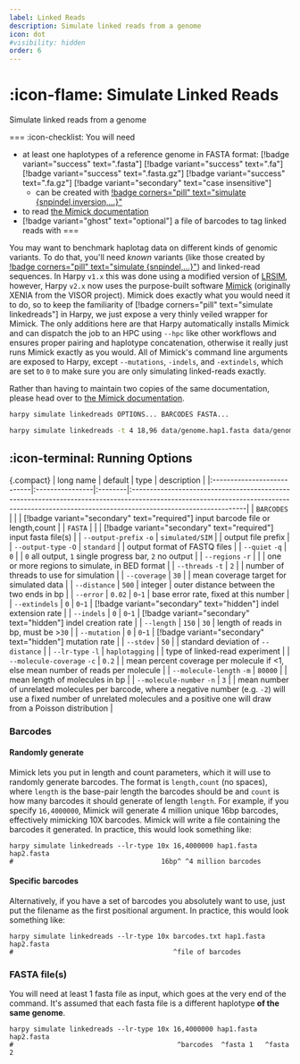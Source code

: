 ```yaml
---
label: Linked Reads
description: Simulate linked reads from a genome
icon: dot
#visibility: hidden
order: 6
---
```


# :icon-flame: Simulate Linked Reads
Simulate linked reads from a genome

===  :icon-checklist: You will need
- at least one haplotypes of a reference genome in FASTA format: [!badge variant="success" text=".fasta"] [!badge variant="success" text=".fa"] [!badge variant="success" text=".fasta.gz"] [!badge variant="success" text=".fa.gz"] [!badge variant="secondary" text="case insensitive"]
    - can be created with [!badge corners="pill" text="simulate {snpindel,inversion,...}"](simulate-variants.md)
- to read [the Mimick documentation](https://pdimens.github.io/mimick/#/usage)
- [!badge variant="ghost" text="optional"] a file of barcodes to tag linked reads with
===

You may want to benchmark haplotag data on different kinds of genomic variants. To
do that, you'll need *known* variants (like those created by  [!badge corners="pill" text="simulate {snpindel,...}"](simulate-variants.md)) and
linked-read sequences. In Harpy `v1.x` this was done using a modified version of
[LRSIM](https://github.com/aquaskyline/LRSIM), however, Harpy `v2.x` now uses the purpose-built software [Mimick](https://github.com/pdimens/mimick)
(originally XENIA from the VISOR project). Mimick does exactly what you would need it to do, so
to keep the familiarity of [!badge corners="pill" text="simulate linkedreads"] in Harpy, we just expose a very thinly
veiled wrapper for Mimick. The only additions here are that Harpy automatically installs Mimick and can dispatch the job to
an HPC using `--hpc` like other workflows and ensures proper pairing and haplotype concatenation, otherwise it really just runs Mimick exactly as you would. All of Mimick's 
command line arguments are exposed to Harpy, except `--mutations`, `-indels`, and `-extindels`, which are set to `0`
to make sure you are only simulating linked-reads exactly.

Rather than having to maintain two copies of the same documentation, please
head over to [the Mimick documentation](https://pdimens.github.io/mimick/#/usage). 

```bash usage
harpy simulate linkedreads OPTIONS... BARCODES FASTA...
```
```bash example
harpy simulate linkedreads -t 4 18,96 data/genome.hap1.fasta data/genome.hap2.fasta
```

## :icon-terminal: Running Options
{.compact}
| long name                  | default         | type    | description                                                                                                                                                                                 |
|:---------------------------|:----------------|:--------|:--------------------------------------------------------------------------------------------------------------------------------------------------------------------------------------------|
| `BARCODES`                 |                 |         | [!badge variant="secondary" text="required"] input barcode file or length,count                                                                                                             |
| `FASTA`                    |                 |         | [!badge variant="secondary" text="required"] input fasta file(s)                                                                                                                            |
| `--output-prefix` `-o`     | `simulated/SIM` |         | output file prefix                                                                                                                                                                          |
| `--output-type` `-O`       | `standard`      |         | output format of FASTQ files                                                                                                                                                                |
| `--quiet` `-q`             | `0`             |         | `0` all output, `1` single progress bar, `2` no output                                                                                                                                      |
| `--regions` `-r`           |                 |         | one or more regions to simulate, in BED format                                                                                                                                              |
| `--threads` `-t`           | `2`             |         | number of threads to use for simulation                                                                                                                                                     |
| `--coverage`               | `30`            |         | mean coverage target for simulated data                                                                                                                                                     |
| `--distance`               | `500`           | integer | outer distance between the two ends in bp                                                                                                                                                   |
| `--error`                  | `0.02`          | `0`-`1` | base error rate, fixed at this number                                                                                                                                                       |
| `--extindels`              | `0`             | `0`-`1` | [!badge variant="secondary" text="hidden"] indel extension rate                                                                                                                             |
| `--indels`                 | `0`             | `0`-`1` | [!badge variant="secondary" text="hidden"] indel creation rate                                                                                                                              |
| `--length`                 | `150`           | `30`    | length of reads in bp, must be >`30`                                                                                                                                                        |
| `--mutation`               | `0`             | `0`-`1` | [!badge variant="secondary" text="hidden"] mutation rate                                                                                                                                    |
| `--stdev`                  | `50`            |         | standard deviation of `--distance`                                                                                                                                                          |
| `--lr-type` `-l`           | `haplotagging`  |         | type of linked-read experiment                                                                                                                                                              |
| `--molecule-coverage` `-c` | `0.2`           |         | mean percent coverage per molecule if <1, else mean number of reads per molecule                                                                                                            |
| `--molecule-length` `-m`   | `80000`         |         | mean length of molecules in bp                                                                                                                                                              |
| `--molecule-number` `-n`   | `3`             |         | mean number of unrelated molecules per barcode, where a negative number (e.g. `-2`) will use a fixed number of unrelated molecules and a positive one will draw from a Poisson distribution |

### Barcodes
#### Randomly generate
Mimick lets you put in length and count parameters, which it will use to randomly generate barcodes.
The format is `length,count` (no spaces), where `length` is the base-pair length the barcodes should be and
`count` is how many barcodes it should generate of length `length`. For example, if you specify `16,4000000`,
Mimick will generate 4 million unique 16bp barcodes, effectively mimicking 10X barcodes.
Mimick will write a file containing the barcodes it generated. In practice, this would look something like:
```randomly generated barcodes
harpy simulate linkedreads --lr-type 10x 16,4000000 hap1.fasta hap2.fasta
#                                     16bp^ ^4 million barcodes
```

#### Specific barcodes
Alternatively, if you have a set of barcodes you absolutely want to use, just put the filename as the first positional argument.
In practice, this would look something like:
```barcodes as a file
harpy simulate linkedreads --lr-type 10x barcodes.txt hap1.fasta hap2.fasta
#                                        ^file of barcodes
```

### FASTA file(s)
You will need at least 1 fasta file as input, which goes at the very end of the command. It's assumed
that each fasta file is a different haplotype **of the same genome**.
```fasta inputs
harpy simulate linkedreads --lr-type 10x 16,4000000 hap1.fasta hap2.fasta
#                                         ^barcodes  ^fasta 1   ^fasta 2
```
